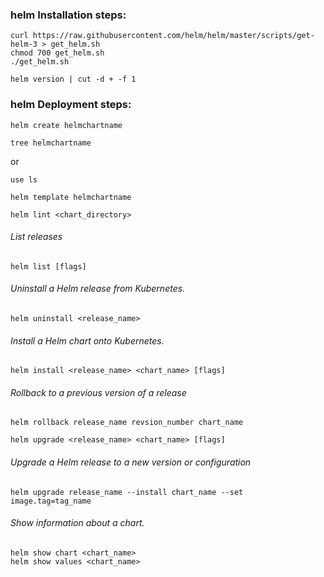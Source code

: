###  helm Installation steps:
```
curl https://raw.githubusercontent.com/helm/helm/master/scripts/get-helm-3 > get_helm.sh
chmod 700 get_helm.sh
./get_helm.sh
```
```
helm version | cut -d + -f 1
```
###  helm Deployment steps:
```
helm create helmchartname
```
```
tree helmchartname
```

or 

```
use ls 
```
```
helm template helmchartname
```
```
helm lint <chart_directory>
```
###### List releases
```
helm list [flags]
```
###### Uninstall a Helm release from Kubernetes.
```
helm uninstall <release_name>
```
###### Install a Helm chart onto Kubernetes.
```
helm install <release_name> <chart_name> [flags]
```
###### Rollback to a previous version of a release
```
helm rollback release_name revsion_number chart_name
```
```
helm upgrade <release_name> <chart_name> [flags]
```
###### Upgrade a Helm release to a new version or configuration
```
helm upgrade release_name --install chart_name --set image.tag=tag_name
```
 ###### Show information about a chart.
```
helm show chart <chart_name>
helm show values <chart_name>

```
